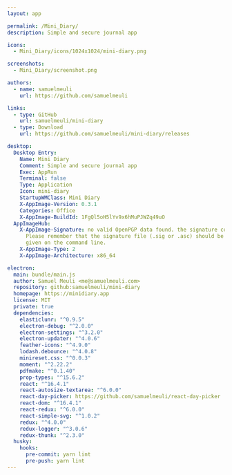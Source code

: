 ```yaml
---
layout: app

permalink: /Mini_Diary/
description: Simple and secure journal app

icons:
  - Mini_Diary/icons/1024x1024/mini-diary.png

screenshots:
  - Mini_Diary/screenshot.png

authors:
  - name: samuelmeuli
    url: https://github.com/samuelmeuli

links:
  - type: GitHub
    url: samuelmeuli/mini-diary
  - type: Download
    url: https://github.com/samuelmeuli/mini-diary/releases

desktop:
  Desktop Entry:
    Name: Mini Diary
    Comment: Simple and secure journal app
    Exec: AppRun
    Terminal: false
    Type: Application
    Icon: mini-diary
    StartupWMClass: Mini Diary
    X-AppImage-Version: 0.3.1
    Categories: Office
    X-AppImage-BuildId: 1FgQl5oH5lYv9x6hMuPJWZq49uO
  AppImageHub:
    X-AppImage-Signature: no valid OpenPGP data found. the signature could not be verified.
      Please remember that the signature file (.sig or .asc) should be the first file
      given on the command line.
    X-AppImage-Type: 2
    X-AppImage-Architecture: x86_64

electron:
  main: bundle/main.js
  author: Samuel Meuli <me@samuelmeuli.com>
  repository: github:samuelmeuli/mini-diary
  homepage: https://minidiary.app
  license: MIT
  private: true
  dependencies:
    elasticlunr: "^0.9.5"
    electron-debug: "^2.0.0"
    electron-settings: "^3.2.0"
    electron-updater: "^4.0.6"
    feather-icons: "^4.9.0"
    lodash.debounce: "^4.0.8"
    minireset.css: "^0.0.3"
    moment: "^2.22.2"
    pdfmake: "^0.1.40"
    prop-types: "^15.6.2"
    react: "^16.4.1"
    react-autosize-textarea: "^6.0.0"
    react-day-picker: https://github.com/samuelmeuli/react-day-picker
    react-dom: "^16.4.1"
    react-redux: "^6.0.0"
    react-simple-svg: "^1.0.2"
    redux: "^4.0.0"
    redux-logger: "^3.0.6"
    redux-thunk: "^2.3.0"
  husky:
    hooks:
      pre-commit: yarn lint
      pre-push: yarn lint
---
```

